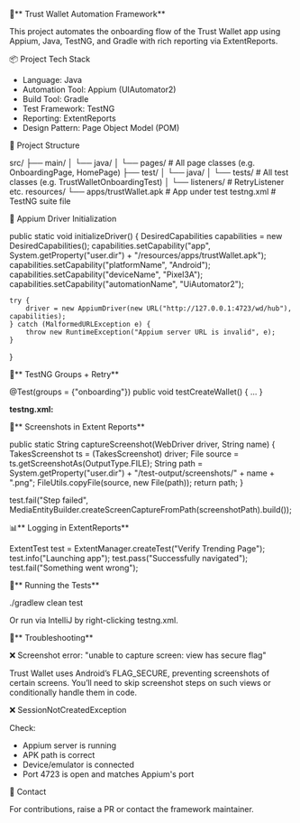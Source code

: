 
📱** Trust Wallet Automation Framework**

This project automates the onboarding flow of the Trust Wallet app using Appium, Java, TestNG, and Gradle with rich reporting via ExtentReports.

📦 Project Tech Stack

- Language: Java
- Automation Tool: Appium (UIAutomator2)
- Build Tool: Gradle
- Test Framework: TestNG
- Reporting: ExtentReports
- Design Pattern: Page Object Model (POM)

🚀 Project Structure

src/
  ├── main/
  │   └── java/
  │       └── pages/                   # All page classes (e.g. OnboardingPage, HomePage)
  ├── test/
  │   └── java/
  │       └── tests/                   # All test classes (e.g. TrustWalletOnboardingTest)
  │       └── listeners/              # RetryListener etc.
resources/
  └── apps/trustWallet.apk            # App under test
testng.xml                            # TestNG suite file

🔧 Appium Driver Initialization

public static void initializeDriver() {
    DesiredCapabilities capabilities = new DesiredCapabilities();
    capabilities.setCapability("app", System.getProperty("user.dir") + "/resources/apps/trustWallet.apk");
    capabilities.setCapability("platformName", "Android");
    capabilities.setCapability("deviceName", "Pixel3A");
    capabilities.setCapability("automationName", "UiAutomator2");

    try {
        driver = new AppiumDriver(new URL("http://127.0.0.1:4723/wd/hub"), capabilities);
    } catch (MalformedURLException e) {
        throw new RuntimeException("Appium server URL is invalid", e);
    }
}





🧪** TestNG Groups + Retry**

@Test(groups = {"onboarding"})
public void testCreateWallet() { ... }

**testng.xml:**

<!DOCTYPE suite SYSTEM "https://testng.org/testng-1.0.dtd">
<suite name="Trust wallet Test Suite" parallel="classes" thread-count="2">
    <listeners>
        <listener class-name="listeners.RetryListener"/>
    </listeners>
    <test name="Trust Wallet Onboarding Test">
        <groups>
            <run>
                <include name="onboarding"/>
            </run>
        </groups>
        <classes>
            <class name="tests.TrustWalletOnboardingTest"/>
        </classes>
    </test>
</suite>

📸** Screenshots in Extent Reports**

public static String captureScreenshot(WebDriver driver, String name) {
    TakesScreenshot ts = (TakesScreenshot) driver;
    File source = ts.getScreenshotAs(OutputType.FILE);
    String path = System.getProperty("user.dir") + "/test-output/screenshots/" + name + ".png";
    FileUtils.copyFile(source, new File(path));
    return path;
}

test.fail("Step failed",
    MediaEntityBuilder.createScreenCaptureFromPath(screenshotPath).build());

📊** Logging in ExtentReports**

ExtentTest test = ExtentManager.createTest("Verify Trending Page");
test.info("Launching app");
test.pass("Successfully navigated");
test.fail("Something went wrong");

🏁** Running the Tests**

./gradlew clean test

Or run via IntelliJ by right-clicking testng.xml.

🧰** Troubleshooting**

❌ Screenshot error: "unable to capture screen: view has secure flag"

Trust Wallet uses Android’s FLAG_SECURE, preventing screenshots of certain screens. You’ll need to skip screenshot steps on such views or conditionally handle them in code.

❌ SessionNotCreatedException

Check:
- Appium server is running
- APK path is correct
- Device/emulator is connected
- Port 4723 is open and matches Appium's port

📩 Contact

For contributions, raise a PR or contact the framework maintainer.


